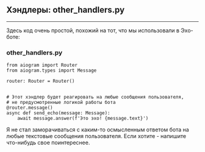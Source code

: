 ## Хэндлеры: other_handlers.py
----------------------------

Здесь код очень простой, похожий на тот, что мы использовали в Эхо-боте:

### other\_handlers.py

    from aiogram import Router
    from aiogram.types import Message
    
    router: Router = Router()
    
    
    # Этот хэндлер будет реагировать на любые сообщения пользователя,
    # не предусмотренные логикой работы бота
    @router.message()
    async def send_echo(message: Message):
        await message.answer(f'Это эхо! {message.text}')

Я не стал заморачиваться с каким-то осмысленным ответом бота на любые текстовые сообщения пользователя. Если хотите - напишите что-нибудь свое поинтереснее.